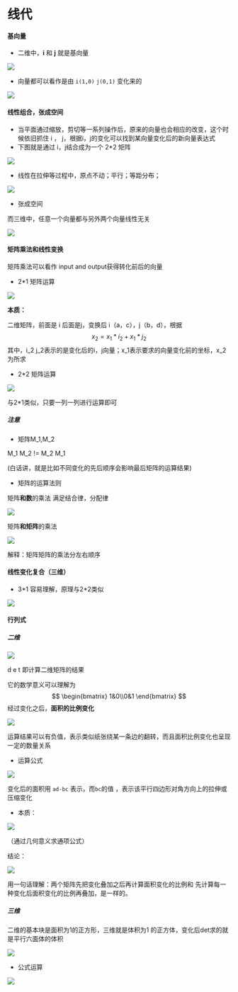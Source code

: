 # 线代

#### 基向量

- 二维中，**i** 和 **j** 就是基向量

![](https://s6.jpg.cm/2021/12/12/L6Pq1L.png)

- 向量都可以看作是由 `i(1,0)` `j(0,1)` 变化来的

![](https://s6.jpg.cm/2021/12/12/L6LiMT.png)



#### 线性组合，张成空间

- 当平面通过缩放，剪切等一系列操作后，原来的向量也会相应的改变，这个时候依旧抓住 i ， j，根据i，j的变化可以找到某向量变化后的新向量表达式
- 下图就是通过 i，j结合成为一个 2*2 矩阵

![](https://s6.jpg.cm/2021/12/12/L6LO9h.png)



- 线性在拉伸等过程中，原点不动；平行；等距分布；

![](https://s4.ax1x.com/2021/12/12/obXrlV.png)



- 张成空间

而三维中，任意一个向量都与另外两个向量线性无关

![](https://s6.jpg.cm/2021/12/12/L6PlQi.png)



#### 矩阵乘法和线性变换

矩阵乘法可以看作 input and output获得转化前后的向量

- 2*1 矩阵运算

![](https://s4.ax1x.com/2021/12/12/objXbF.png)

**本质：**

二维矩阵，前面是 i 后面是j，变换后 i（a，c），j（b，d），根据
$$
x_2=x_1*i_2+x_1*j_2
$$
其中，i_2 j_2表示的是变化后的i，j向量；x_1表示要求的向量变化前的坐标，x_2为所求

- 2*2 矩阵运算

![](https://s4.ax1x.com/2021/12/12/obvpCR.png)

与2*1类似，只要一列一列进行运算即可



##### 注意

- 矩阵M_1,M_2  

M_1 M_2   !=  M_2 M_1

(白话讲，就是比如不同变化的先后顺序会影响最后矩阵的运算结果)

- 矩阵的运算法则

矩阵**和数**的乘法    满足结合律，分配律

![](https://s4.ax1x.com/2021/12/12/oqi4VP.png)



矩阵**和矩阵**的乘法

![](https://s4.ax1x.com/2021/12/12/oqFC24.png)

解释：矩阵矩阵的乘法分左右顺序





#### 线性变化复合（三维）

- 3\*1 容易理解，原理与2\*2类似

![](https://s4.ax1x.com/2021/12/12/obzTCd.png)





#### 行列式

##### 二维

![](https://s4.ax1x.com/2021/12/12/oqSaRA.png)



d e t 即计算二维矩阵的结果

它的数学意义可以理解为
$$
\begin{bmatrix} 1&0\\0&1 \end{bmatrix}
$$
经过变化之后，**面积的比例变化**

![](https://s4.ax1x.com/2021/12/12/oqphfH.png)

运算结果可以有负值，表示类似纸张绕某一条边的翻转，而且面积比例变化也呈现一定的数量关系



- 运算公式

![](https://s4.ax1x.com/2021/12/12/oq9mcR.png)



变化后的面积用 `ad-bc` 表示，而`bc`的值 ，表示该平行四边形对角方向上的拉伸或压缩变化



- 本质：

![](https://s4.ax1x.com/2021/12/12/oq9DUS.png)

（通过几何意义求通项公式）

结论：

![](https://s4.ax1x.com/2021/12/12/oqCVVf.png)

用一句话理解：两个矩阵先把变化叠加之后再计算面积变化的比例和 先计算每一种变化后面积变化的比例再叠加，是一样的。



##### 三维

二维的基本块是面积为1的正方形，三维就是体积为1 的正方体，变化后det求的就是平行六面体的体积

![](https://s4.ax1x.com/2021/12/12/oqCkrt.png)



- 公式运算

![](https://s4.ax1x.com/2021/12/12/oq9xUO.png)
